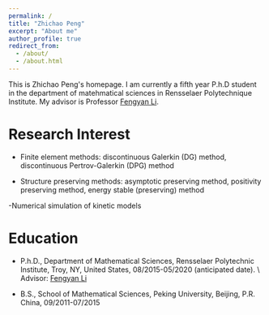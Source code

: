 ```yaml
---
permalink: /
title: "Zhichao Peng"
excerpt: "About me"
author_profile: true
redirect_from: 
  - /about/
  - /about.html
---
```

This is Zhichao Peng's homepage. I am currently a fifth year P.h.D student in the department of matehmatical sciences in Rensselaer Polytechnique Institute. My advisor is Professor [Fengyan Li](https://homepages.rpi.edu/~lif/).

Research Interest 
======
- Finite element methods: discontinuous Galerkin (DG) method, discontinuous Pertrov-Galerkin (DPG) method

- Structure preserving methods: asymptotic preserving method, positivity preserving method,
energy stable (preserving) method

-Numerical simulation of kinetic models

Education 
======
- P.h.D., Department of Mathematical Sciences, Rensselaer Polytechnic Institute,
Troy, NY, United States, 08/2015-05/2020 (anticipated date). \\
Advisor: [Fengyan Li](https://homepages.rpi.edu/~lif/)



- B.S., School of Mathematical Sciences, Peking University, Beijing, P.R. China,
09/2011-07/2015

